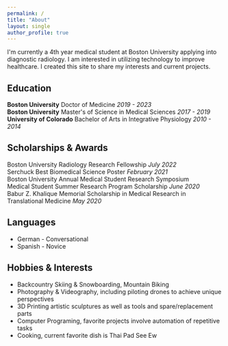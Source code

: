 ```yaml
---
permalink: /
title: "About"
layout: single
author_profile: true
---
```

I'm currently a 4th year medical student at Boston University applying into diagnostic radiology. I am interested in utilizing technology to improve healthcare. I created this site to share my interests and current projects.

## Education
**Boston University** Doctor of Medicine _2019 - 2023_  
**Boston University** Master's of Science in Medical Sciences _2017 - 2019_  
**University of Colorado** Bachelor of Arts in Integrative Physiology _2010 - 2014_  

## Scholarships & Awards
Boston University Radiology Research Fellowship _July 2022_  
Serchuck Best Biomedical Science Poster _February 2021_  
Boston University Annual Medical Student Research Symposium  
Medical Student Summer Research Program Scholarship _June 2020_  
Babur Z. Khalique Memorial Scholarship in Medical Research in Translational Medicine _May 2020_  

## Languages
* German - Conversational
* Spanish - Novice

## Hobbies & Interests
* Backcountry Skiing & Snowboarding, Mountain Biking
* Photography & Videography, including piloting drones to achieve unique perspectives
* 3D Printing artistic sculptures as well as tools and spare/replacement parts
* Computer Programing, favorite projects involve automation of repetitive tasks
* Cooking, current favorite dish is Thai Pad See Ew
